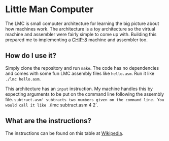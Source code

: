 # Little Man Computer

The LMC is small computer architecture for learning the big picture about how
machines work. The architecture is a toy architecture so the virtual machine
and assembler were fairly simple to come up with. Building this prepared me to
implementing a [CHIP-8](https://en.wikipedia.org/wiki/CHIP-8) machine and
assembler too.

## How do I use it?

Simply clone the repository and run `make`. The code has no dependencies and
comes with some fun LMC assembly files like `hello.asm`. Run it like `./lmc
hello.asm`.

This architecture has an `input` instruction. My machine handles this by
expecting arguments to be put on the command line following the assembly file.
`subtract.asm' subtracts two numbers given on the command line. You would call
it like `./lmc subtract.asm 4 2`.

## What are the instructions?

The instructions can be found on this table at
[Wikipedia](https://en.wikipedia.org/wiki/Little_man_computer#Instructions).
